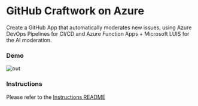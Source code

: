 # GitHub Craftwork on Azure


Create a GitHub App that automatically moderates new issues, using Azure DevOps Pipelines for CI/CD and Azure Function Apps + Microsoft LUIS for the AI moderation.

### Demo

![out](https://user-images.githubusercontent.com/1078545/46737809-c5c84100-cc9c-11e8-8536-89cddf33049e.gif)


### Instructions

Please refer to the [Instructions README](/instructions/readme.md)

